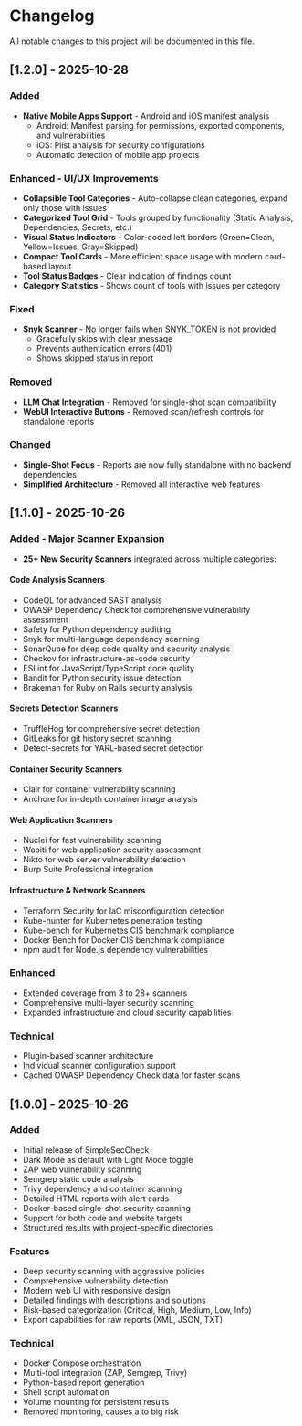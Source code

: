 # Changelog

All notable changes to this project will be documented in this file.

## [1.2.0] - 2025-10-28

### Added
- **Native Mobile Apps Support** - Android and iOS manifest analysis
  - Android: Manifest parsing for permissions, exported components, and vulnerabilities
  - iOS: Plist analysis for security configurations
  - Automatic detection of mobile app projects

### Enhanced - UI/UX Improvements
- **Collapsible Tool Categories** - Auto-collapse clean categories, expand only those with issues
- **Categorized Tool Grid** - Tools grouped by functionality (Static Analysis, Dependencies, Secrets, etc.)
- **Visual Status Indicators** - Color-coded left borders (Green=Clean, Yellow=Issues, Gray=Skipped)
- **Compact Tool Cards** - More efficient space usage with modern card-based layout
- **Tool Status Badges** - Clear indication of findings count
- **Category Statistics** - Shows count of tools with issues per category

### Fixed
- **Snyk Scanner** - No longer fails when SNYK_TOKEN is not provided
  - Gracefully skips with clear message
  - Prevents authentication errors (401)
  - Shows skipped status in report

### Removed
- **LLM Chat Integration** - Removed for single-shot scan compatibility
- **WebUI Interactive Buttons** - Removed scan/refresh controls for standalone reports

### Changed
- **Single-Shot Focus** - Reports are now fully standalone with no backend dependencies
- **Simplified Architecture** - Removed all interactive web features

## [1.1.0] - 2025-10-26

### Added - Major Scanner Expansion
- **25+ New Security Scanners** integrated across multiple categories:

#### Code Analysis Scanners
- CodeQL for advanced SAST analysis
- OWASP Dependency Check for comprehensive vulnerability assessment
- Safety for Python dependency auditing
- Snyk for multi-language dependency scanning
- SonarQube for deep code quality and security analysis
- Checkov for infrastructure-as-code security
- ESLint for JavaScript/TypeScript code quality
- Bandit for Python security issue detection
- Brakeman for Ruby on Rails security analysis

#### Secrets Detection Scanners
- TruffleHog for comprehensive secret detection
- GitLeaks for git history secret scanning
- Detect-secrets for YARL-based secret detection

#### Container Security Scanners
- Clair for container vulnerability scanning
- Anchore for in-depth container image analysis

#### Web Application Scanners
- Nuclei for fast vulnerability scanning
- Wapiti for web application security assessment
- Nikto for web server vulnerability detection
- Burp Suite Professional integration

#### Infrastructure & Network Scanners
- Terraform Security for IaC misconfiguration detection
- Kube-hunter for Kubernetes penetration testing
- Kube-bench for Kubernetes CIS benchmark compliance
- Docker Bench for Docker CIS benchmark compliance
- npm audit for Node.js dependency vulnerabilities

### Enhanced
- Extended coverage from 3 to 28+ scanners
- Comprehensive multi-layer security scanning
- Expanded infrastructure and cloud security capabilities

### Technical
- Plugin-based scanner architecture
- Individual scanner configuration support
- Cached OWASP Dependency Check data for faster scans

## [1.0.0] - 2025-10-26

### Added
- Initial release of SimpleSecCheck
- Dark Mode as default with Light Mode toggle
- ZAP web vulnerability scanning
- Semgrep static code analysis  
- Trivy dependency and container scanning
- Detailed HTML reports with alert cards
- Docker-based single-shot security scanning
- Support for both code and website targets
- Structured results with project-specific directories

### Features
- Deep security scanning with aggressive policies
- Comprehensive vulnerability detection
- Modern web UI with responsive design
- Detailed findings with descriptions and solutions
- Risk-based categorization (Critical, High, Medium, Low, Info)
- Export capabilities for raw reports (XML, JSON, TXT)

### Technical
- Docker Compose orchestration
- Multi-tool integration (ZAP, Semgrep, Trivy)
- Python-based report generation
- Shell script automation
- Volume mounting for persistent results
- Removed monitoring, causes a to big risk